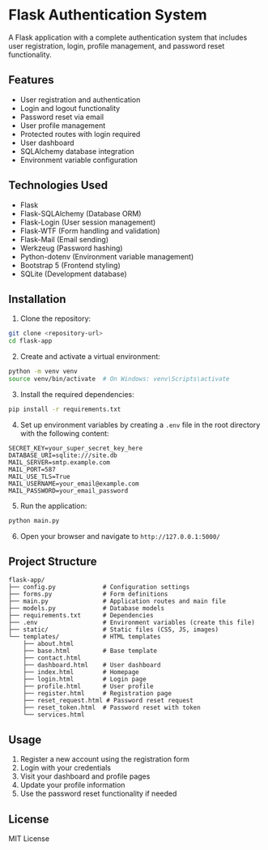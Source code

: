 # Flask Authentication System

A Flask application with a complete authentication system that includes user registration, login, profile management, and password reset functionality.

## Features

- User registration and authentication
- Login and logout functionality
- Password reset via email
- User profile management
- Protected routes with login required
- User dashboard
- SQLAlchemy database integration
- Environment variable configuration

## Technologies Used

- Flask
- Flask-SQLAlchemy (Database ORM)
- Flask-Login (User session management)
- Flask-WTF (Form handling and validation)
- Flask-Mail (Email sending)
- Werkzeug (Password hashing)
- Python-dotenv (Environment variable management)
- Bootstrap 5 (Frontend styling)
- SQLite (Development database)

## Installation

1. Clone the repository:

```bash
git clone <repository-url>
cd flask-app
```

2. Create and activate a virtual environment:

```bash
python -m venv venv
source venv/bin/activate  # On Windows: venv\Scripts\activate
```

3. Install the required dependencies:

```bash
pip install -r requirements.txt
```

4. Set up environment variables by creating a `.env` file in the root directory with the following content:

```
SECRET_KEY=your_super_secret_key_here
DATABASE_URI=sqlite:///site.db
MAIL_SERVER=smtp.example.com
MAIL_PORT=587
MAIL_USE_TLS=True
MAIL_USERNAME=your_email@example.com
MAIL_PASSWORD=your_email_password
```

5. Run the application:

```bash
python main.py
```

6. Open your browser and navigate to `http://127.0.0.1:5000/`

## Project Structure

```
flask-app/
├── config.py             # Configuration settings
├── forms.py              # Form definitions
├── main.py               # Application routes and main file
├── models.py             # Database models
├── requirements.txt      # Dependencies
├── .env                  # Environment variables (create this file)
├── static/               # Static files (CSS, JS, images)
└── templates/            # HTML templates
    ├── about.html
    ├── base.html         # Base template
    ├── contact.html
    ├── dashboard.html    # User dashboard
    ├── index.html        # Homepage
    ├── login.html        # Login page
    ├── profile.html      # User profile
    ├── register.html     # Registration page
    ├── reset_request.html # Password reset request
    ├── reset_token.html  # Password reset with token
    └── services.html
```

## Usage

1. Register a new account using the registration form
2. Login with your credentials
3. Visit your dashboard and profile pages
4. Update your profile information
5. Use the password reset functionality if needed

## License

MIT License
